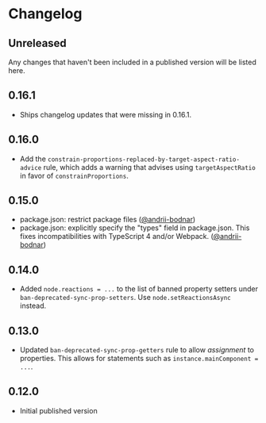 # Changelog

## Unreleased

Any changes that haven't been included in a published version will be listed here.

## 0.16.1

- Ships changelog updates that were missing in 0.16.1.

## 0.16.0

- Add the `constrain-proportions-replaced-by-target-aspect-ratio-advice` rule, which adds a warning that advises using `targetAspectRatio` in favor of `constrainProportions`.

## 0.15.0

- package.json: restrict package files ([@andrii-bodnar](https://github.com/andrii-bodnar))
- package.json: explicitly specify the "types" field in package.json. This fixes incompatibilities with TypeScript 4 and/or Webpack. ([@andrii-bodnar](https://github.com/andrii-bodnar))

## 0.14.0

- Added `node.reactions = ...` to the list of banned property setters under `ban-deprecated-sync-prop-setters`. Use `node.setReactionsAsync` instead.

## 0.13.0

- Updated `ban-deprecated-sync-prop-getters` rule to allow _assignment_ to properties. This allows for statements such as `instance.mainComponent = ...`.

## 0.12.0

- Initial published version
